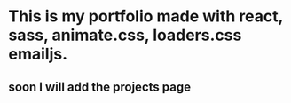 # This is my portfolio made with react, sass, animate.css, loaders.css emailjs. 

## soon I will add the projects page